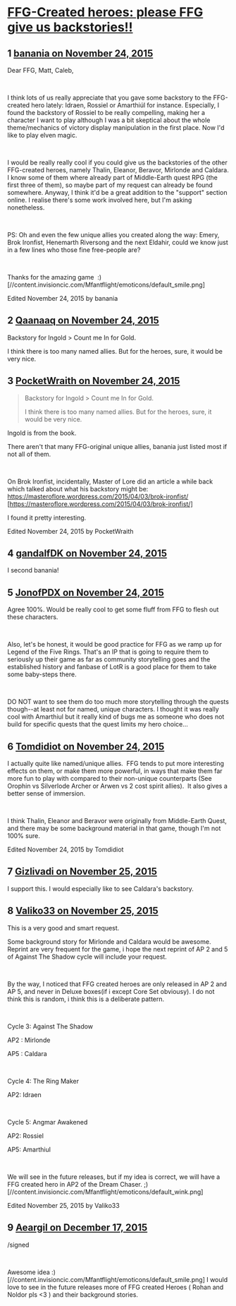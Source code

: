 # [FFG-Created heroes: please FFG give us backstories!!](https://community.fantasyflightgames.com/topic/194272-ffg-created-heroes-please-ffg-give-us-backstories/)

## 1 [banania on November 24, 2015](https://community.fantasyflightgames.com/topic/194272-ffg-created-heroes-please-ffg-give-us-backstories/?do=findComment&comment=1905770)

Dear FFG, Matt, Caleb,

 

I think lots of us really appreciate that you gave some backstory to the FFG-created hero lately: Idraen, Rossiel or Amarthiúl for instance. Especially, I found the backstory of Rossiel to be really compelling, making her a character I want to play although I was a bit skeptical about the whole theme/mechanics of victory display manipulation in the first place. Now I'd like to play elven magic.

 

I would be really really cool if you could give us the backstories of the other FFG-created heroes, namely Thalin, Eleanor, Beravor, Mirlonde and Caldara. I know some of them where already part of Middle-Earth quest RPG (the first three of them), so maybe part of my request can already be found somewhere. Anyway, I think it'd be a great addition to the "support" section online. I realise there's some work involved here, but I'm asking nonetheless.

 

PS: Oh and even the few unique allies you created along the way: Emery, Brok Ironfist, Henemarth Riversong and the next Eldahir, could we know just in a few lines who those fine free-people are?

 

Thanks for the amazing game  :) [//content.invisioncic.com/Mfantflight/emoticons/default_smile.png]

Edited November 24, 2015 by banania

## 2 [Qaanaaq on November 24, 2015](https://community.fantasyflightgames.com/topic/194272-ffg-created-heroes-please-ffg-give-us-backstories/?do=findComment&comment=1905777)

Backstory for Ingold > Count me In for Gold. 

I think there is too many named allies. But for the heroes, sure, it would be very nice. 

## 3 [PocketWraith on November 24, 2015](https://community.fantasyflightgames.com/topic/194272-ffg-created-heroes-please-ffg-give-us-backstories/?do=findComment&comment=1905793)

> Backstory for Ingold > Count me In for Gold. 
> 
> I think there is too many named allies. But for the heroes, sure, it would be very nice. 

Ingold is from the book.

There aren't that many FFG-original unique allies, banania just listed most if not all of them.

 

On Brok Ironfist, incidentally, Master of Lore did an article a while back which talked about what his backstory might be: https://masteroflore.wordpress.com/2015/04/03/brok-ironfist/ [https://masteroflore.wordpress.com/2015/04/03/brok-ironfist/]

I found it pretty interesting.

Edited November 24, 2015 by PocketWraith

## 4 [gandalfDK on November 24, 2015](https://community.fantasyflightgames.com/topic/194272-ffg-created-heroes-please-ffg-give-us-backstories/?do=findComment&comment=1905823)

I second banania!

## 5 [JonofPDX on November 24, 2015](https://community.fantasyflightgames.com/topic/194272-ffg-created-heroes-please-ffg-give-us-backstories/?do=findComment&comment=1906131)

Agree 100%. Would be really cool to get some fluff from FFG to flesh out these characters. 

 

Also, let's be honest, it would be good practice for FFG as we ramp up for Legend of the Five Rings. That's an IP that is going to require them to seriously up their game as far as community storytelling goes and the established history and fanbase of LotR is a good place for them to take some baby-steps there. 

 

DO NOT want to see them do too much more storytelling through the quests though--at least not for named, unique characters. I thought it was really cool with Amarthiul but it really kind of bugs me as someone who does not build for specific quests that the quest limits my hero choice...

## 6 [Tomdidiot on November 24, 2015](https://community.fantasyflightgames.com/topic/194272-ffg-created-heroes-please-ffg-give-us-backstories/?do=findComment&comment=1906651)

I actually quite like named/unique allies.  FFG tends to put more interesting effects on them, or make them more powerful, in ways that make them far more fun to play with compared to their non-unique counterparts (See Orophin vs Silverlode Archer or Arwen vs 2 cost spirit allies).  It also gives a better sense of immersion.

 

I think Thalin, Eleanor and Beravor were originally from Middle-Earth Quest, and there may be some background material in that game, though I'm not 100% sure.

Edited November 24, 2015 by Tomdidiot

## 7 [Gizlivadi on November 25, 2015](https://community.fantasyflightgames.com/topic/194272-ffg-created-heroes-please-ffg-give-us-backstories/?do=findComment&comment=1906698)

I support this. I would especially like to see Caldara's backstory.

## 8 [Valiko33 on November 25, 2015](https://community.fantasyflightgames.com/topic/194272-ffg-created-heroes-please-ffg-give-us-backstories/?do=findComment&comment=1907186)

This is a very good and smart request.

Some background story for Mirlonde and Caldara would be awesome. Reprint are very frequent for the game, i hope the next reprint of AP 2 and 5 of Against The Shadow cycle will include your request.

 

By the way, I noticed that FFG created heroes are only released in AP 2 and AP 5, and never in Deluxe boxes(if i except Core Set obviousy). I do not think this is random, i think this is a deliberate pattern.

 

Cycle 3: Against The Shadow

AP2 : Mirlonde

AP5 : Caldara

 

Cycle 4: The Ring Maker

AP2: Idraen

 

Cycle 5: Angmar Awakened

AP2: Rossiel

AP5: Amarthiul

 

We will see in the future releases, but if my idea is correct, we will have a FFG created hero in AP2 of the Dream Chaser. ;) [//content.invisioncic.com/Mfantflight/emoticons/default_wink.png]

Edited November 25, 2015 by Valiko33

## 9 [Aeargil on December 17, 2015](https://community.fantasyflightgames.com/topic/194272-ffg-created-heroes-please-ffg-give-us-backstories/?do=findComment&comment=1941325)

/signed

 

Awesome idea :) [//content.invisioncic.com/Mfantflight/emoticons/default_smile.png] I would love to see in the future releases more of FFG created Heroes ( Rohan and Noldor pls <3 ) and their background stories.

